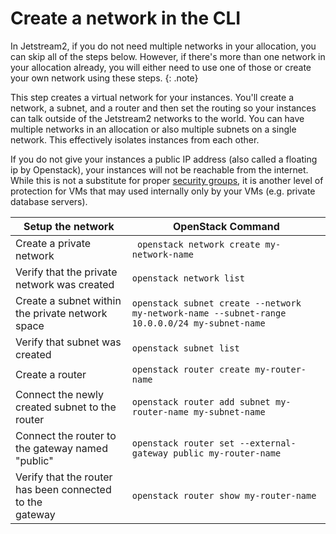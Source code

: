 # Create a network in the CLI

In Jetstream2, if you do not need multiple networks in your allocation, you can skip all of the steps below. However, if there's more than one network in your allocation already, you will either need to use one of those or create your own network using these steps.
{: .note}

This step creates a virtual network for your instances. You'll create a network, a subnet, and a router and then set the routing so your instances can talk outside of the Jetstream2 networks to the world. You can have multiple networks in an allocation or also multiple subnets on a single network. This effectively isolates instances from each other.

If you do not give your instances a public IP address (also called a floating ip by Openstack), your instances will not be reachable from the internet. While this is not a substitute for proper [security groups](security_group.md), it is another level of protection for VMs that may used internally only by your VMs (e.g. private database servers).

| Setup the network | OpenStack Command |
|---- | ----|
| Create a private network |``` openstack network create my-network-name```|
| Verify that the private network was created | ```openstack network list```  |
| Create a subnet within the private network<br>space | ```openstack subnet create --network my-network-name --subnet-range 10.0.0.0/24 my-subnet-name```  |
| Verify that subnet was created | ```openstack subnet list```   |
| Create a router | ```openstack router create my-router-name``` |
| Connect the newly created subnet to the router | ```openstack router add subnet my-router-name my-subnet-name``` |
| Connect the router to the gateway named <br>"public"  | ```openstack router set --external-gateway public my-router-name``` |
| Verify that the router has been connected to the<br>gateway   | ```openstack router show my-router-name``` |
